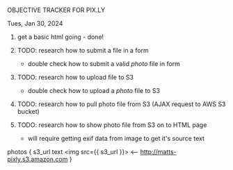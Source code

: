 OBJECTIVE TRACKER FOR PIX.LY


Tues, Jan 30, 2024
1. get a basic html going - done!
2. TODO: research how to submit a file in a form
    - double check how to submit a valid *photo* file in form
3. TODO: research how to upload file to S3
    - double check how to upload a *photo* file to S3


4. TODO: research how to pull photo file from S3 (AJAX request to AWS S3 bucket)
5. TODO: research how to show photo file from S3 on to HTML page
    - will require getting exif data from image to get it's source text

photos {
    s3_url text                     <img src={{ s3_url }}>          <-- http://matts-pixly.s3.amazon.com
}